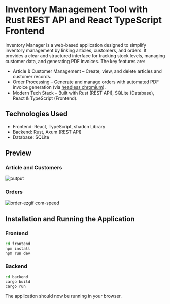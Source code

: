 # Inventory Management Tool with Rust REST API and React TypeScript Frontend

Inventory Manager is a web-based application designed to simplify inventory management by linking articles, customers, and orders. It provides a clear and structured interface for tracking stock levels, 
managing customer data, and generating PDF invoices. 
The key features are:

* Article & Customer Management – Create, view, and delete articles and customer records.
* Order Processing – Generate and manage orders with automated PDF invoice generation (via [headless chromium](https://github.com/rust-headless-chrome/rust-headless-chrome)).
* Modern Tech Stack – Built with Rust (REST API), SQLite (Database), React & TypeScript (Frontend).

## Technologies Used
- Frontend: React, TypeScript, shadcn Library
- Backend: Rust, Axum (REST API)
- Database: SQLite

## Preview
### Article and Customers
![output](https://github.com/user-attachments/assets/71478ac1-54ac-4c2a-bbb3-d66764ae643e)

### Orders
![order-ezgif com-speed](https://github.com/user-attachments/assets/2ff2b8a1-cc0b-438c-b78c-749f0d97f9db)


## Installation and Running the Application

### Frontend
```bash
cd frontend
npm install
npm run dev 
```

### Backend
```bash
cd backend
cargo build
cargo run
```

The application should now be running in your browser.
